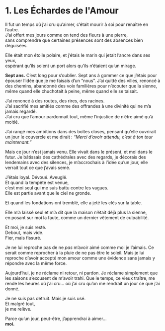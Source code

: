 # 1. Les Échardes de l'Amour

Il fut un temps où j’ai cru qu’aimer, c’était mourir à soi pour renaître en l’autre.  
J’ai offert mes jours comme on tend des fleurs à une pierre,  
sans comprendre que certaines présences sont des absences bien déguisées.

Elle était mon étoile polaire, et j’étais le marin qui jetait l’ancre dans ses yeux,  
espérant qu’ils soient un port alors qu’ils n’étaient qu’un mirage.

**Sept ans.** C’est long pour s’oublier.
Sept ans à gommer ce que j’étais pour épouser l’idée que je me faisais d’un “nous”.
J’ai quitté des villes, renoncé à des chemins,
abandonné des voix familières pour n’écouter que la sienne,
même quand elle chuchotait à peine, même quand elle se taisait.

J’ai renoncé à des routes, des rires, des racines.  
J’ai sacrifié mes amitiés comme des offrandes à une divinité qui ne m’a jamais regardé.  
J’ai cru que l’amour pardonnait tout, même l’injustice de n’être aimé qu’à moitié.

J’ai rangé mes ambitions dans des boîtes closes,
pensant qu’elle ouvrirait un jour le couvercle et me dirait :
*“Merci d’avoir attendu, c’est à ton tour maintenant.”*

Mais ce jour n’est jamais venu.
Elle vivait dans le présent, et moi dans le futur.
Je bâtissais des cathédrales avec des regards,
je décorais des lendemains avec des silences,
je m’accrochais à l’idée qu’un jour,
elle verrait tout ce que j’avais semé.

J’étais loyal. Dévoué. Aveuglé.  
Et quand la tempête est venue,  
c’est moi seul qui me suis battu contre les vagues.  
Elle est partie avant que le ciel ne gronde.

Et quand les fondations ont tremblé,
elle a jeté les clés sur la table.

Elle m’a laissé seul et m’a dit que la maison n’était déjà plus la sienne,  
en posant sur moi la faute, comme un dernier vêtement de culpabilité.

Et moi, je suis resté.  
Debout, mais vide.  
Fier, mais fissuré.

Je ne lui reproche pas de ne *pas* m’avoir aimé comme moi je l’aimais.
Ce serait comme reprocher à la pluie de ne pas être le soleil.
Mais je lui reproche d’avoir accepté mon amour
comme une évidence sans jamais y répondre avec la même force.

Aujourd’hui, je ne réclame ni retour, ni pardon.
Je réclame simplement que les saisons s’excusent de m’avoir trahi.
Que le temps, ce vieux traître, me rende les heures où j’ai cru…
où j’ai cru qu’on me rendrait un jour ce que j’ai donné.

Je ne suis pas détruit. Mais je suis usé.  
Et malgré tout,  
je me relève.

Parce qu’un jour, peut-être, j’apprendrai à aimer…  
**moi.**
